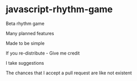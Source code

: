 # javascript-rhythm-game

Beta rhythm game

Many planned features

Made to be simple

If you re-distribute - Give me credit

I take suggestions

The chances that I accept a pull request are like not existent
